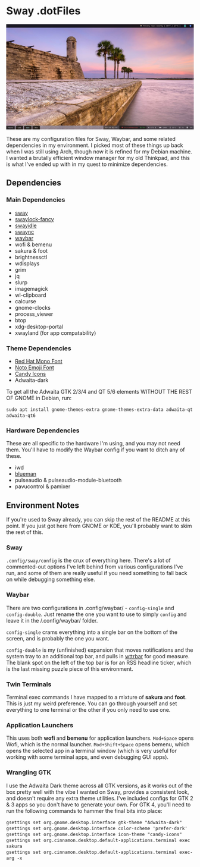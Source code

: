 # Sway .dotFiles

![dotfiles](https://raw.githubusercontent.com/HumphreyBoaGart/dotfiles/master/screenshot.png)

These are my configuration files for Sway, Waybar, and some related dependencies in my environment. I picked most of these things up back when I was still using Arch, though now it is refined for my Debian machine. I wanted a brutally efficient window manager for my old Thinkpad, and this is what I've ended up with in my quest to minimize dependencies.

## Dependencies

### Main Dependencies

- [sway](https://github.com/swaywm/sway)
- [swaylock-fancy](https://github.com/Big-B/swaylock-fancy)
- [swayidle](https://github.com/swaywm/swayidle)
- [swaync](https://github.com/ErikReider/SwayNotificationCenter)
- [waybar](https://github.com/Alexays/Waybar)
- wofi & bemenu
- sakura & foot
- brightnessctl
- wdisplays
- grim
- jq
- slurp
- imagemagick
- wl-clipboard
- calcurse
- gnome-clocks
- process_viewer
- btop
- xdg-desktop-portal
- xwayland (for app compatability)

### Theme Dependencies

- [Red Hat Mono Font](https://github.com/RedHatOfficial/RedHatFont)
- [Noto Emoji Font](https://github.com/googlefonts/noto-emoji)
- [Candy Icons](https://github.com/EliverLara/candy-icons)
- Adwaita-dark

To get all the Adwaita GTK 2/3/4 and QT 5/6 elements WITHOUT THE REST OF GNOME in Debian, run:
```
sudo apt install gnome-themes-extra gnome-themes-extra-data adwaita-qt adwaita-qt6
```

### Hardware Dependencies

These are all specific to the hardware I'm using, and you may not need them. You'll have to modify the Waybar config if you want to ditch any of these.

- iwd
- [blueman](https://github.com/blueman-project/blueman)
- pulseaudio & pulseaudio-module-bluetooth
- pavucontrol & pamixer

## Environment Notes

If you're used to Sway already, you can skip the rest of the README at this point. If you just got here from GNOME or KDE, you'll probably want to skim the rest of this.

### Sway

`.config/sway/config` is the crux of everything here. There's a lot of commented-out options I've left behind from various configurations I've run, and some of them are really useful if you need something to fall back on while debugging something else.

### Waybar

There are two configurations in .config/waybar/ - `config-single` and `config-double`. Just rename the one you want to use to simply `config` and leave it in the /.config/waybar/ folder.

`config-single` crams everything into a single bar on the bottom of the screen, and is probably the one you want.

`config-double` is my (unfinished) expansion that moves notifications and the system tray to an additional top bar, and pulls in [wttrbar](https://github.com/bjesus/wttrbar) for good measure. The blank spot on the left of the top bar is for an RSS headline ticker, which is the last missing puzzle piece of this environment.

### Twin Terminals

Terminal exec commands I have mapped to a mixture of **sakura** and **foot**. This is just my weird preference. You can go through yourself and set everything to one terminal or the other if you only need to use one.

### Application Launchers

This uses both **wofi** and **bemenu** for application launchers. `Mod+Space` opens Wofi, which is the normal launcher. `Mod+Shift+Space` opens bemenu, which opens the selected app in a terminal window (which is very useful for working with some terminal apps, and even debugging GUI apps).

### Wrangling GTK

I use the Adwaita Dark theme across all GTK versions, as it works out of the box pretty well with the vibe I wanted on Sway, provides a consistent look, and doesn't require any extra theme utilities. I've included configs for GTK 2 & 3 apps so you don't have to generate your own. For GTK 4, you'll need to run the following commands to hammer the final bits into place:
```
gsettings set org.gnome.desktop.interface gtk-theme "Adwaita-dark"
gsettings set org.gnome.desktop.interface color-scheme 'prefer-dark'
gsettings set org.gnome.desktop.interface icon-theme "candy-icons"
gsettings set org.cinnamon.desktop.default-applications.terminal exec sakura
gsettings set org.cinnamon.desktop.default-applications.terminal exec-arg -x
```
